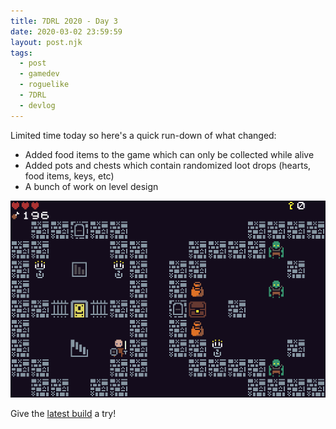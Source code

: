 ```yaml
---
title: 7DRL 2020 - Day 3
date: 2020-03-02 23:59:59
layout: post.njk
tags:
  - post
  - gamedev
  - roguelike
  - 7DRL
  - devlog
---
```


Limited time today so here's a quick run-down of what changed:

- Added food items to the game which can only be collected while alive
- Added pots and chests which contain randomized loot drops (hearts, food items, keys, etc)
- A bunch of work on level design

![Pots and chests](/media/images/7drl2020/day3.png)

Give the [latest build](https://gosub.itch.io/catacombs) a try!
